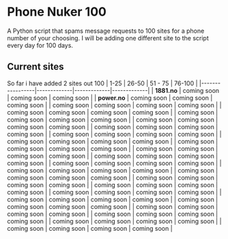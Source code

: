 # Phone Nuker 100
A Python script that spams message requests to 100 sites for a phone number of your choosing. I will be adding one different site to the script every day for 100 days.
## Current sites
So far i have added 2 sites out 100
| 1-25            | 26-50       | 51 - 75     | 76-100      |
|-----------------|-------------|-------------|-------------|
| **1881.no**    | coming soon | coming soon | coming soon |
| **power.no** | coming soon | coming soon | coming soon |
| coming soon | coming soon | coming soon | coming soon |
| coming soon | coming soon | coming soon | coming soon |
| coming soon | coming soon | coming soon | coming soon |
| coming soon | coming soon | coming soon | coming soon |
| coming soon | coming soon | coming soon | coming soon |
| coming soon | coming soon | coming soon | coming soon |
| coming soon | coming soon | coming soon | coming soon |
| coming soon | coming soon | coming soon | coming soon |
| coming soon | coming soon | coming soon | coming soon |
| coming soon | coming soon | coming soon | coming soon |
| coming soon | coming soon | coming soon | coming soon |
| coming soon | coming soon | coming soon | coming soon |
| coming soon | coming soon | coming soon | coming soon |
| coming soon | coming soon | coming soon | coming soon |
| coming soon | coming soon | coming soon | coming soon |
| coming soon | coming soon | coming soon | coming soon |
| coming soon | coming soon | coming soon | coming soon |
| coming soon | coming soon | coming soon | coming soon |
| coming soon | coming soon | coming soon | coming soon |
| coming soon | coming soon | coming soon | coming soon |
| coming soon | coming soon | coming soon | coming soon |
| coming soon | coming soon | coming soon | coming soon |
